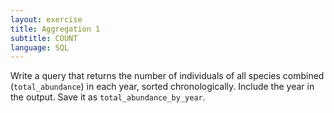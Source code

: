 ```yaml
---
layout: exercise
title: Aggregation 1
subtitle: COUNT
language: SQL
---
```


Write a query that returns the number of individuals of all species
combined (`total_abundance`) in each year, sorted chronologically. Include the 
year in the output. Save it as `total_abundance_by_year`.
